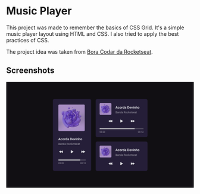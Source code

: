 # Music Player

This project was made to remember the basics of CSS Grid. It's a simple music player layout using HTML and CSS.
I also tried to apply the best practices of CSS.

The project idea was taken from [Bora Codar da Rocketseat](https://www.rocketseat.com.br/boracodar).

## Screenshots
![Music Player](./assets/screenshot.png)

